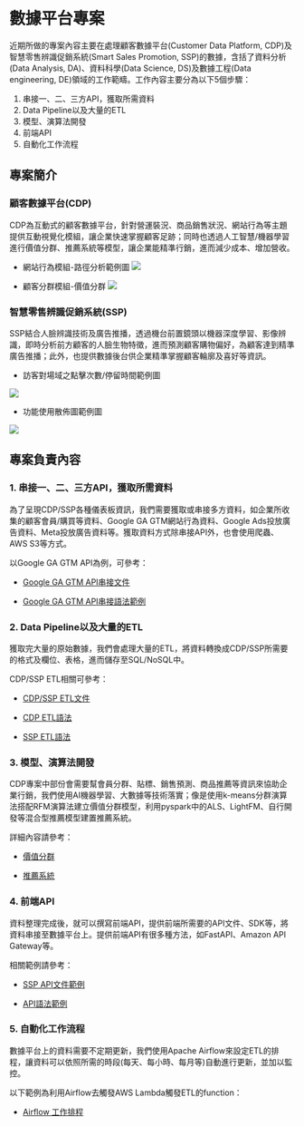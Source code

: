 # 數據平台專案

近期所做的專案內容主要在處理顧客數據平台(Customer Data Platform, CDP)及智慧零售辨識促銷系統(Smart Sales Promotion, SSP)的數據，含括了資料分析(Data Analysis, DA)、資料科學(Data Science, DS)及數據工程(Data engineering, DE)領域的工作範疇。工作內容主要分為以下5個步驟：

1. 串接一、二、三方API，獲取所需資料
2. Data Pipeline以及大量的ETL
3. 模型、演算法開發
4. 前端API
5. 自動化工作流程


## 專案簡介

### 顧客數據平台(CDP)

CDP為互動式的顧客數據平台，針對營運裝況、商品銷售狀況、網站行為等主題提供互動視覺化模組，讓企業快速掌握顧客足跡；同時也透過人工智慧/機器學習進行價值分群、推薦系統等模型，讓企業能精準行銷，進而減少成本、增加營收。

* 網站行為模組-路徑分析範例圖
![](https://i.imgur.com/LIqqSmQ.png)

* 顧客分群模組-價值分群
![](https://i.imgur.com/rFPYMXV.png)


### 智慧零售辨識促銷系統(SSP)

SSP結合人臉辨識技術及廣告推播，透過機台前置鏡頭以機器深度學習、影像辨識，即時分析前方顧客的人臉生物特徵，進而預測顧客購物偏好，為顧客達到精準廣告推播；此外，也提供數據後台供企業精準掌握顧客輪廓及喜好等資訊。

* 訪客對場域之點擊次數/停留時間範例圖

![](https://i.imgur.com/xOKmYtH.png)

* 功能使用散佈圖範例圖

![](https://i.imgur.com/MNWjkUL.png)


## 專案負責內容

### 1. 串接一、二、三方API，獲取所需資料

為了呈現CDP/SSP各種儀表板資訊，我們需要獲取或串接多方資料，如企業所收集的顧客會員/購買等資料、Google GA GTM網站行為資料、Google Ads投放廣告資料、Meta投放廣告資料等。獲取資料方式除串接API外，也會使用爬蟲、AWS S3等方式。

以Google GA GTM API為例，可參考：

* [Google GA GTM API串接文件](https://github.com/ilove2am31/DADSDE/blob/master/1_Google%20API/GA%20GTM%20%E5%9F%8B%E7%A2%BC%E7%8D%B2%E5%8F%96%E7%B6%B2%E7%AB%99%E8%A1%8C%E7%82%BA%E8%B3%87%E6%96%99%20%E5%8F%8A%20Big%20Query%20API%E4%B8%B2%E6%8E%A5.md)

* [Google GA GTM API串接語法範例](https://github.com/ilove2am31/DADSDE/blob/master/1_Google%20API/google_bq_api.py)

### 2. Data Pipeline以及大量的ETL

獲取完大量的原始數據，我們會處理大量的ETL，將資料轉換成CDP/SSP所需要的格式及欄位、表格，進而儲存至SQL/NoSQL中。

CDP/SSP ETL相關可參考：

* [CDP/SSP ETL文件](https://github.com/ilove2am31/DADSDE/blob/master/2_ETL/ETL(%E8%B3%87%E6%96%99%E6%93%B7%E5%8F%96(extract)%E3%80%81%E8%BD%89%E6%8F%9B(transform)%E3%80%81%E8%BC%89%E5%85%A5(load)).md)

* [CDP ETL語法](https://github.com/ilove2am31/DADSDE/tree/master/2_ETL/CDP%20Project)

* [SSP ETL語法](https://github.com/ilove2am31/DADSDE/tree/master/2_ETL/SSP%20Project)

### 3. 模型、演算法開發

CDP專案中部份會需要幫會員分群、貼標、銷售預測、商品推薦等資訊來協助企業行銷，我們使用AI機器學習、大數據等技術落實；像是使用k-means分群演算法搭配RFM演算法建立價值分群模型，利用pyspark中的ALS、LightFM、自行開發等混合型推薦模型建置推薦系統。

詳細內容請參考：

* [價值分群](https://github.com/ilove2am31/DADSDE/tree/master/3_Model/RFM)

* [推薦系統](https://github.com/ilove2am31/DADSDE/tree/master/3_Model/Recommender%20System)


### 4. 前端API

資料整理完成後，就可以撰寫前端API，提供前端所需要的API文件、SDK等，將資料串接至數據平台上。提供前端API有很多種方法，如FastAPI、Amazon API Gateway等。

相關範例請參考：

* [SSP API文件範例](https://github.com/ilove2am31/DADSDE/blob/master/4_Frontend%20API/SSP%20API%E8%AA%AA%E6%98%8E%E6%96%87%E4%BB%B6.md)

* [API語法範例](https://github.com/ilove2am31/DADSDE/blob/master/4_Frontend%20API/familymart_data.py)


### 5. 自動化工作流程

數據平台上的資料需要不定期更新，我們使用Apache Airflow來設定ETL的排程，讓資料可以依照所需的時段(每天、每小時、每月等)自動進行更新，並加以監控。

以下範例為利用Airflow去觸發AWS Lambda觸發ETL的function：

* [Airflow 工作排程](https://github.com/ilove2am31/DADSDE/tree/master/5_Airflow)



